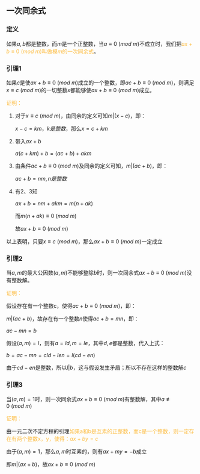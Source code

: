 ## 一次同余式

### 定义

如果$a,b$都是整数，而$m$是一个正整数，当$a≡0\ (mod\ m)$不成立时，我们把<font color="#FDBC40">$ax+b≡0\ (mod\ m)$叫做模$m$的一次同余式</font>。

### 引理1

如果$c$是使$ax+b≡0\ (mod\ m)$成立的一个整数，即$ac+b≡0\ (mod\ m)$，则满足$x≡c\ (mod\ m)$的一切整数$x$都能够使$ax+b≡0\ (mod\ m)$成立。

<font color="#FDBC40">证明：</font>

1. 对于$x≡c\ (mod\ m)$，由同余的定义可知$m|(x-c)$，即：

   $x-c=km，k是整数$，那么$x=c+km$

2. 带入$ax+b$

   $a(c+km)+b=(ac+b)+akm$​

3. 由条件$ac+b≡0\ (mod\ m)$及同余的定义可知，$m|(ac+b)$，即：

   $ac+b=nm,n是整数$

4. 有2、3知

   $ax+b=nm+akm=m(n+ak)$

   而$m(n+ak)≡0\ (mod\ m)$

   故$ax+b≡0\ (mod\ m)$

以上表明，只要$x≡c\ (mod\ m)$，那么$ax+b≡0\ (mod\ m)$一定成立



### 引理2

当$a,m$的最大公因数$(a,m)$不能够整除$b$时，则一次同余式$ax+b≡0\ (mod\ m)$没有整数解。

<font color="#FDBC40">证明：</font>

假设存在有一个整数c，使得$ac+b\equiv 0\ (mod\ m)$，即：

$m|(ac+b)$，故存在有一个整数$n$使得$ac+b=mn$，即：

$ac-mn=b$

假设$(a,m)=l$，则有$a=ld,m=le$，其中$d,e$都是整数，代入上式：

$b=ac-mn=cld-len=l(cd-en)$

由于$cd-en$是整数，所以$l|b$，这与假设发生矛盾；所以不存在这样的整数解$c$







### 引理3

当$(a,m)=1$时，则一次同余式$ax+b≡0\ (mod\ m)$有整数解，其中$a\not\equiv 0\ (mod\ m)$

<font color="#FDBC40">证明：</font>

由一元二次不定方程的引理<font color="#FDBC40">如果a和b是互素的正整数，而c是一个整数，则一定存在有两个整数x，y，使得：$ax+by=c$</font>

由于$(a,m)=1$，那么$a,m$时互素的，则有$ax+my=-b$成立

即$m|(ax+b)$，故$ax+b\equiv 0\ (mod\ m)$





